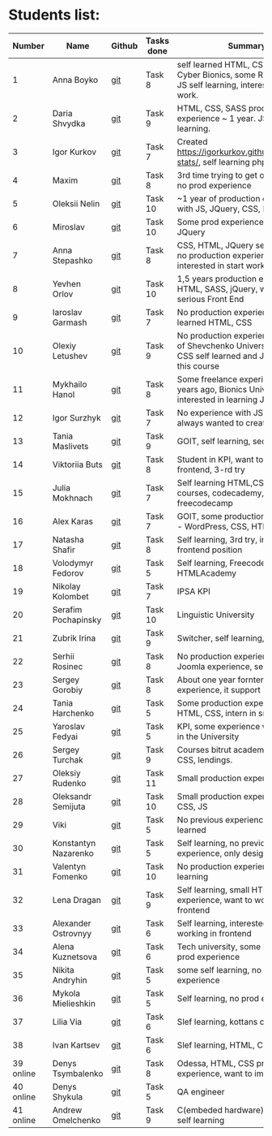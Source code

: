 # Students list:

Number | Name      | Github | Tasks done | Summary
-------|-----------|---------|---------|---------
1 | Anna Boyko| [git](https://github.com/Boyko-Anna) | Task 8 | self learned HTML, CSS, C# courses Cyber Bionics, some Ruby courses, JS self learning, interested in remote work.
2 | Daria Shvydka | [git](https://github.com/DariaShvydka) | Task 9  | HTML, CSS, SASS production experience ~ 1 year. JS - self learning.
3 | Igor Kurkov | [git](https://github.com/IgorKurkov) | Task 7 | Created https://igorkurkov.github.io/kottans-stats/, self learning php, js, Drupal
4 | Maxim | [git](https://github.com/cidre) | Task 8 | 3rd time trying to get on the course, no prod experience
5 | Oleksii Nelin | [git](https://github.com/Xsorter) | Task 10  | ~1 year of production experience with JS, JQuery, CSS, HTML
6 | Miroslav | [git](https://github.com/iammiro/kottans_frontend) | Task 10  | Some prod experience, layout sites, JQuery
7 | Anna Stepashko | [git](https://github.com/xandzia) | Task 8 | CSS, HTML, JQuery self education, no production experience, interested in start working
8 | Yevhen Orlov | [git](https://github.com/yevhenorlov) | Task 10 | 1,5 years production experience HTML, SASS, jQuery, want more serious Front End
9 | Iaroslav Garmash | [git](https://github.com/feroxes) | Task 7 | No production experience, self learned HTML, CSS
10 | Olexiy Letushev | [git](https://github.com/Letushev) | Task 9 | No production experience, student of Shevchenko University, HTML, CSS self learned and JS started with this course
11 | Mykhailo Hanol | [git](https://github.com/ganolmc) | Task 8 | Some freelance experience about 5 years ago, Bionics University intern, interested in learning JS more
12 | Igor Surzhyk | [git](https://github.com/isurzhyk) | Task 7 | No experience with JS, HTML, CSS, always wanted to create products
13 | Tania Maslivets | [git](https://github.com/Masmik) | Task 9 | GOIT, self learning, second try
14 | Viktoriia Buts | [git](https://github.com/viktoriiab) | Task 8 | Student in KPI, want to work in frontend, 3-rd try
15 | Julia Mokhnach | [git](https://github.com/juliamokh) | Task 7 | Self learning HTML,CSS, JS - online courses, codecademy, freecodecamp
16 | Alex Karas | [git](https://github.com/boooeller/kottans_frontend) | Task 7 | GOIT, some production experience - WordPress, CSS, HTML,
17 | Natasha Shafir | [git](https://github.com/natashafir) | Task 8 | Self learning, 3rd try, interested in frontend position
18 | Volodymyr Fedorov | [git](https://github.com/voveus) | Task 5 | Self learning, Freecodecamp, HTMLAcademy
19 | Nikolay Kolombet | [git](https://github.com/Nick9707) | Task 7 | IPSA KPI
20 | Serafim Pochapinsky | [git](https://github.com/SerafimPoch) | Task 10 | Linguistic University
21 | Zubrik Irina | [git](https://github.com/zubrik1) | Task 9 | Switcher, self learning, treehouse
22 | Serhii Rosinec | [git](https://github.com/serhii-r) | Task 8 | No production experience, some Joomla experience, self learning
23 | Sergey Gorobiy | [git](https://github.com/ermondel) | Task 8 | About one year forntend experience, it support
24 | Tania Harchenko | [git](https://github.com/tatianochka) | Task 5 | Some production experience with HTML, CSS, intern in small company
25 | Yaroslav Fedyai | [git](https://github.com/yfedyai/kottans_frontend) | Task 5 | KPI, some experience with frontend in the University
26 | Sergey Turchak | [git](https://github.com/turchak) | Task 9 | Courses bitrut academy - HTML, CSS, lendings.
27 | Oleksiy Rudenko | [git](https://github.com/OleksiyRudenko) | Task 11 | Small production experience
28 | Oleksandr Semijuta | [git](https://github.com/kaizengami) | Task 10 | Small production experience, HTML, CSS, JS
29 | Viki | [git](https://github.com/tori19) | Task 5 | No previous experience, self learned
30 | Konstantyn Nazarenko | [git](https://github.com/KonstantynNazarenko) | Task 5 | Self learning, no previous experience, only design
31 | Valentyn Fomenko | [git](https://github.com/val-fom) | Task 10 | No production experience, self learning
32 | Lena Dragan | [git](https://github.com/lenadgit) | Task 9 | Self learning, small HTML, CSS experience, want to work in frontend
33 | Alexander Ostrovnyy| [git](https://github.com/A-Ostrovnyy) | Task 6 | Self learning, interested in start working in frontend
34 | Alena Kuznetsova | [git](https://github.com/alenakuznetsova) | Task 6 | Tech university, some HTML, CSS prod experience
35 | Nikita Andryhin | [git](https://github.com/n1cko22) | Task 5 | some self learning, no prod experience
36 | Mykola Mielieshkin | [git](https://github.com/claimsecond) | Task 5 | Self learning, no prod experience
37 | Lilia Via | [git](https://github.com/LiliVia/kottans_frontend) | Task 6 | Slef learning, kottans courses
38 | Ivan Kartsev | [git](https://github.com/Refreyd) | Task 6 | Slef learning, HTML, CSS
39 online | Denys Tsymbalenko | [git](https://github.com/kopkop123) | Task 8 | Odessa, HTML, CSS production experience, want to improve JS
40 online | Denys Shykula | [git](https://github.com/ShykulaD) | Task 5 | QA engineer
41 online | Andrew Omelchenko | [git](https://github.com/Andrew-Omelchenko) | Task 9 | C(embeded hardware) experiance, self learning
